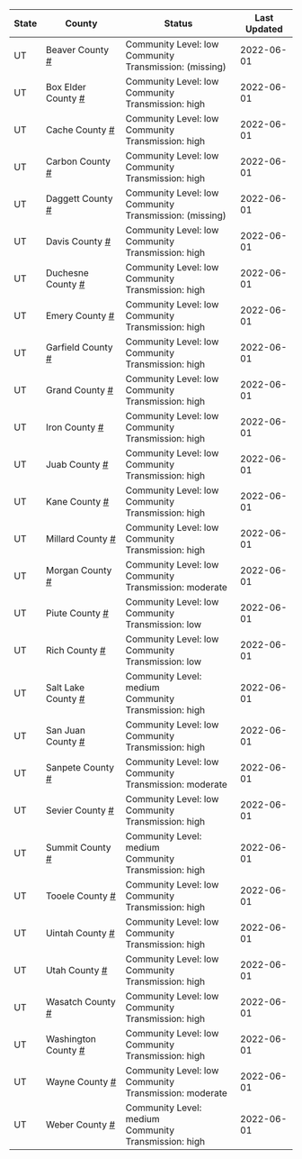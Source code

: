 State | County | Status | Last Updated
--- | --- | --- | --- 
UT | Beaver County <a href="#beaver_county">#</a> | <a name="beaver_county"></a>Community Level: low<br/>Community Transmission: (missing) | 2022-06-01
UT | Box Elder County <a href="#box_elder_county">#</a> | <a name="box_elder_county"></a>Community Level: low<br/>Community Transmission: high | 2022-06-01
UT | Cache County <a href="#cache_county">#</a> | <a name="cache_county"></a>Community Level: low<br/>Community Transmission: high | 2022-06-01
UT | Carbon County <a href="#carbon_county">#</a> | <a name="carbon_county"></a>Community Level: low<br/>Community Transmission: high | 2022-06-01
UT | Daggett County <a href="#daggett_county">#</a> | <a name="daggett_county"></a>Community Level: low<br/>Community Transmission: (missing) | 2022-06-01
UT | Davis County <a href="#davis_county">#</a> | <a name="davis_county"></a>Community Level: low<br/>Community Transmission: high | 2022-06-01
UT | Duchesne County <a href="#duchesne_county">#</a> | <a name="duchesne_county"></a>Community Level: low<br/>Community Transmission: high | 2022-06-01
UT | Emery County <a href="#emery_county">#</a> | <a name="emery_county"></a>Community Level: low<br/>Community Transmission: high | 2022-06-01
UT | Garfield County <a href="#garfield_county">#</a> | <a name="garfield_county"></a>Community Level: low<br/>Community Transmission: high | 2022-06-01
UT | Grand County <a href="#grand_county">#</a> | <a name="grand_county"></a>Community Level: low<br/>Community Transmission: high | 2022-06-01
UT | Iron County <a href="#iron_county">#</a> | <a name="iron_county"></a>Community Level: low<br/>Community Transmission: high | 2022-06-01
UT | Juab County <a href="#juab_county">#</a> | <a name="juab_county"></a>Community Level: low<br/>Community Transmission: high | 2022-06-01
UT | Kane County <a href="#kane_county">#</a> | <a name="kane_county"></a>Community Level: low<br/>Community Transmission: high | 2022-06-01
UT | Millard County <a href="#millard_county">#</a> | <a name="millard_county"></a>Community Level: low<br/>Community Transmission: high | 2022-06-01
UT | Morgan County <a href="#morgan_county">#</a> | <a name="morgan_county"></a>Community Level: low<br/>Community Transmission: moderate | 2022-06-01
UT | Piute County <a href="#piute_county">#</a> | <a name="piute_county"></a>Community Level: low<br/>Community Transmission: low | 2022-06-01
UT | Rich County <a href="#rich_county">#</a> | <a name="rich_county"></a>Community Level: low<br/>Community Transmission: low | 2022-06-01
UT | Salt Lake County <a href="#salt_lake_county">#</a> | <a name="salt_lake_county"></a>Community Level: medium<br/>Community Transmission: high | 2022-06-01
UT | San Juan County <a href="#san_juan_county">#</a> | <a name="san_juan_county"></a>Community Level: low<br/>Community Transmission: high | 2022-06-01
UT | Sanpete County <a href="#sanpete_county">#</a> | <a name="sanpete_county"></a>Community Level: low<br/>Community Transmission: moderate | 2022-06-01
UT | Sevier County <a href="#sevier_county">#</a> | <a name="sevier_county"></a>Community Level: low<br/>Community Transmission: high | 2022-06-01
UT | Summit County <a href="#summit_county">#</a> | <a name="summit_county"></a>Community Level: medium<br/>Community Transmission: high | 2022-06-01
UT | Tooele County <a href="#tooele_county">#</a> | <a name="tooele_county"></a>Community Level: low<br/>Community Transmission: high | 2022-06-01
UT | Uintah County <a href="#uintah_county">#</a> | <a name="uintah_county"></a>Community Level: low<br/>Community Transmission: high | 2022-06-01
UT | Utah County <a href="#utah_county">#</a> | <a name="utah_county"></a>Community Level: low<br/>Community Transmission: high | 2022-06-01
UT | Wasatch County <a href="#wasatch_county">#</a> | <a name="wasatch_county"></a>Community Level: low<br/>Community Transmission: high | 2022-06-01
UT | Washington County <a href="#washington_county">#</a> | <a name="washington_county"></a>Community Level: low<br/>Community Transmission: high | 2022-06-01
UT | Wayne County <a href="#wayne_county">#</a> | <a name="wayne_county"></a>Community Level: low<br/>Community Transmission: moderate | 2022-06-01
UT | Weber County <a href="#weber_county">#</a> | <a name="weber_county"></a>Community Level: medium<br/>Community Transmission: high | 2022-06-01
